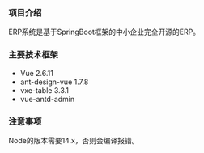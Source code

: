 ### 项目介绍
ERP系统是基于SpringBoot框架的中小企业完全开源的ERP。

### 主要技术框架
* Vue 2.6.11
* ant-design-vue 1.7.8
* vxe-table 3.3.1
* vue-antd-admin


### 注意事项

Node的版本需要14.x，否则会编译报错。


